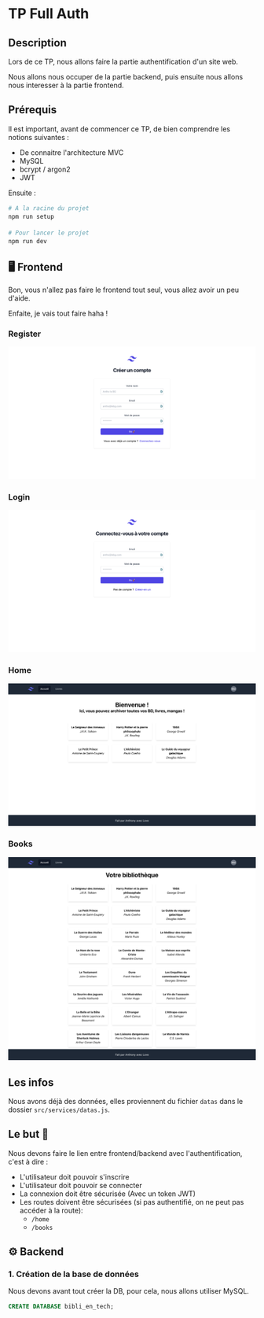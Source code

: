 # TP Full Auth

## Description

Lors de ce TP, nous allons faire la partie authentification d'un site web.

Nous allons nous occuper de la partie backend, puis ensuite nous allons nous interesser à la partie frontend.

## Prérequis

Il est important, avant de commencer ce TP, de bien comprendre les notions suivantes :

-   De connaitre l'architecture MVC
-   MySQL
-   bcrypt / argon2
-   JWT

Ensuite :

```bash
# A la racine du projet
npm run setup

# Pour lancer le projet
npm run dev
```

## 🖥️ Frontend

Bon, vous n'allez pas faire le frontend tout seul, vous allez avoir un peu d'aide.

Enfaite, je vais tout faire haha !

### Register

![register](./_doc/register.png)

### Login

![login](./_doc/login.png)

### Home

![home](./_doc/home.png)

### Books

![books](./_doc/all.png)

## Les infos

Nous avons déjà des données, elles proviennent du fichier `datas` dans le dossier `src/services/datas.js`.

## Le but 🎯

Nous devons faire le lien entre frontend/backend avec l'authentification, c'est à dire :

-   L'utilisateur doit pouvoir s'inscrire
-   L'utilisateur doit pouvoir se connecter
-   La connexion doit être sécurisée (Avec un token JWT)
-   Les routes doivent être sécurisées (si pas authentifié, on ne peut pas accéder à la route):
    -   `/home`
    -   `/books`

## ⚙️ Backend

### 1. Création de la base de données

Nous devons avant tout créer la DB, pour cela, nous allons utiliser MySQL.

```sql
CREATE DATABASE bibli_en_tech;
```
